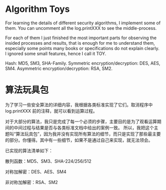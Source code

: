 # Algorithm Toys
For learning the details of different security algorithms, I implement some of them. 
You can uncomment all the log.printXXX to see the middle-process.

For each of them I just finished the most important parts for observing the insided processes and results, 
that is enough for me to understand them, especially some points many books or specifications do not explain clearly.
I ignored some small features, hence I call it TOY. 

Hash: MD5, SM3, SHA-Family.
Symmetric encryption/decryption: DES, AES, SM4.
Asymmetric encryption/decryption: RSA, SM2.


# 算法玩具包

为了学习一些安全算法的详细内容，我根据各类标准实现了它们。取消程序中 log.printXXX 前的注释，就可以看到运算过程。

对于大部分的算法，我只是完成了每一个必须的步骤，主要目的是为了观看运算期间的中间过程与结果是否与各类标准文档中给出的案例一致。
所以，我把这个主题叫“算法玩具包”，因为我并没有实现所有算法的细节，而只是实现了那些最主要的部分。你懂得。其中有一些细节，如果不是通过自己来实现，就无法领会。

已实现的算法清单如下：

散列函数：MD5、SM3、SHA-224/256/512

对称加解密：DES、AES、SM4

非对称加解密：RSA、SM2
